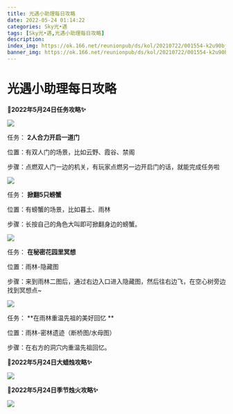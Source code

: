 ```yaml
---
title: 光遇小助理每日攻略
date: 2022-05-24 01:14:22
categories: Sky光•遇
tags: [Sky光•遇,光遇小助理每日攻略]
description: 
index_img: https://ok.166.net/reunionpub/ds/kol/20210722/001554-k2u90bj7ay.png?imageView&thumbnail=600x0&type=jpg
banner_img: https://ok.166.net/reunionpub/ds/kol/20210722/001554-k2u90bj7ay.png?imageView&thumbnail=600x0&type=jpg
---
```

# 光遇小助理每日攻略
**🎉2022年5月24日任务攻略✨**

![](https://ok.166.net/reunionpub/ds/kol/20220524/001144-e4c8q0srvg.png)

任务： **2人合力开启一道门**

位置：有双人门的场景，比如云野、霞谷、禁阁

步骤：点燃双人门一边的机关，有玩家点燃另一边开启门的话，就能完成任务啦

![](https://ok.166.net/reunionpub/ds/kol/20220524/001209-8l4pwaky7u.png)

任务： **掀翻5只螃蟹**

位置：有螃蟹的场景，比如暮土、雨林

步骤：长按自己的角色大叫即可掀翻身边的螃蟹。

![](https://ok.166.net/reunionpub/ds/kol/20220524/001118-gzdso4ic8y.png)

任务： **在秘密花园里冥想**

位置：雨林-隐藏图

步骤：来到雨林二图后，通过右边入口进入隐藏图，然后往右边飞，在空心树旁边找到冥想点~

![](https://ok.166.net/reunionpub/ds/kol/20220524/001609-fr3dkyqseu.png)

任务： **在雨林重温先祖的美好回忆  **

位置：雨林-密林遗迹（断桥图/水母图）

步骤：在右方的洞穴内重温先祖回忆。

 **🎉2022年5月24日大蜡烛攻略✨**

![](https://ok.166.net/reunionpub/ds/kol/20220524/000817-s2s8cmjrgu.png)

  

 **🎉2022年5月24日季节烛火攻略✨**

![](https://ok.166.net/reunionpub/ds/kol/20220524/001050-jgme9h3s1w.png)

  

